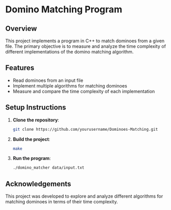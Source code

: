 # Domino Matching Program

## Overview

This project implements a program in C++ to match dominoes from a given file. The primary objective is to measure and analyze the time complexity of different implementations of the domino matching algorithm.

## Features

- Read dominoes from an input file
- Implement multiple algorithms for matching dominoes
- Measure and compare the time complexity of each implementation

## Setup Instructions

1. **Clone the repository**:
    ```sh
    git clone https://github.com/yourusername/Dominoes-Matching.git
    ```

2. **Build the project**:
    ```sh
    make
    ```

3. **Run the program**:
    ```sh
    ./domino_matcher data/input.txt
    ```

## Acknowledgements

This project was developed to explore and analyze different algorithms for matching dominoes in terms of their time complexity.
